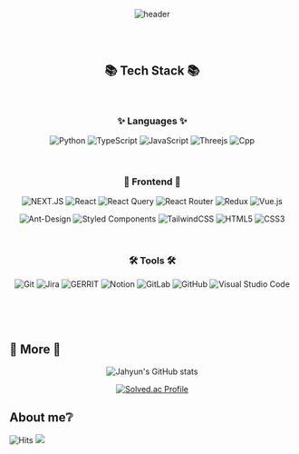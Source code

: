 <div align="center">

![header](https://capsule-render.vercel.app/api?type=rounded&color=timeGradient&text=Welcome%20to%20JaHyun's%20GitHub%20👋&animation=twinkling&fontSize=40&fontAlignY=50&fontAlign=50&height=180)

</div>



<br/>
<br/>

<div align=center>
	<h2>📚 Tech Stack 📚</h2>
</div>

<div align="center">
<br/>
<h3>✨ Languages ✨</h3>

![Python](https://img.shields.io/badge/Python-3776AB.svg?&style=flat-square&logo=Python&logoColor=white)
![TypeScript](https://img.shields.io/badge/TypeScript-007ACC?style=flat-square&logo=typescript&logoColor=white)
![JavaScript](https://img.shields.io/badge/Javascript-F7DF1E?style=flat-square&logo=javascript&logoColor=white)
![Threejs](https://img.shields.io/badge/threejs-black?style=flat-square&logo=three.js&logoColor=white)
![Cpp](https://img.shields.io/badge/c++-00599C?style=flat-square&logo=c%2B%2B&logoColor=white)

<br/>
<h3>🎨 Frontend 🎨</h3>

![NEXT.JS](https://img.shields.io/badge/Next.js-000000?style=flat-square&logo=Next.js&logoColor=white)
![React](https://img.shields.io/badge/react-%2320232a.svg?style=flat-square&logo=react&logoColor=%2361DAFB)
![React Query](https://img.shields.io/badge/-React%20Query-FF4154?style=flat-square&logo=react%20query&logoColor=white)
![React Router](https://img.shields.io/badge/React_Router-CA4245?style=flat-square&logo=react-router&logoColor=white)
![Redux](https://img.shields.io/badge/redux-%23593d88.svg?style=flat-square&logo=redux&logoColor=white)
![Vue.js](https://img.shields.io/badge/vuejs-%2335495e.svg?style=flat-square&logo=vuedotjs&logoColor=%234FC08D)

![Ant-Design](https://img.shields.io/badge/-AntDesign-%230170FE?style=flat-square&logo=ant-design&logoColor=white)
![Styled Components](https://img.shields.io/badge/styled--components-DB7093?style=flat-square&logo=styled-components&logoColor=white)
![TailwindCSS](https://img.shields.io/badge/tailwindcss-%2338B2AC.svg?style=flat-square&logo=tailwind-css&logoColor=white)
![HTML5](https://img.shields.io/badge/Html5-%23E34F26.svg?style=flat-square&logo=html5&logoColor=white)
![CSS3](https://img.shields.io/badge/Css3-%231572B6.svg?style=flat-square&logo=css3&logoColor=white)

<!-- <br/>
<p>✨ Backend ✨</p>

![django](https://img.shields.io/badge/django-092E20?style=flat-square&logo=django&logoColor=white) -->

<br/>
<h3>🛠 Tools 🛠</h3>

![Git](https://img.shields.io/badge/git-%23F05033.svg?style=flat-square&logo=git&logoColor=white)
![Jira](https://img.shields.io/badge/jira-%230A0FFF.svg?style=flat-square&logo=jira&logoColor=white)
![GERRIT](https://img.shields.io/badge/Gerrit-EEEEEE?style=flat-square&logo=gerrit&logoColor=white)
![Notion](https://img.shields.io/badge/Notion-%23000000.svg?style=flat-square&logo=notion&logoColor=white)
![GitLab](https://img.shields.io/badge/gitlab-%23181717.svg?style=flat-square&logo=gitlab&logoColor=white)
![GitHub](https://img.shields.io/badge/github-%23121011.svg?style=flat-square&logo=github&logoColor=white)
![Visual Studio Code](https://img.shields.io/badge/Visual%20Studio%20Code-0078d7.svg?style=flat-square&logo=visual-studio-code&logoColor=white)

<br/>

</div>

<br/>
<br/>

<div>
	<h2>🎀 More 🎀</h2>
</div>

<div align=center>


![Jahyun's GitHub stats](https://github-readme-stats.vercel.app/api?username=YOONJAHYUN&show_icons=true&theme=solarized-light)

[![Solved.ac
Profile](http://mazassumnida.wtf/api/generate_badge?boj=jalonge)](https://solved.ac/jalonge)

</div>

<div>
	<h2>About me❔</h2>
</div>


![Hits](https://hits.seeyoufarm.com/api/count/incr/badge.svg?url=https%3A%2F%2Fgithub.com%2FYOONJAHYUN%2Fhit-counter&count_bg=%23B4B4B4&title_bg=%23FF3C3C&icon=sparkpost.svg&icon_color=%23FFFFFF&title=hits&edge_flat=false)
<a href="https://www.instagram.com/y00njahyun/?hl=ko" target="_blank"><img src="https://img.shields.io/badge/Instagram-E4405F?style=flat&logo=Instagram&logoColor=white"/></a>



